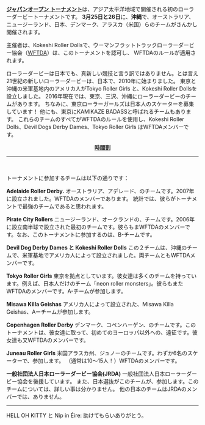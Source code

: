 <html><body><strong><a href="https://www.facebook.com/events/808335735910721/">ジャパンオープン トーナメント</a></strong>は、アジア太平洋地域で開催される初のローラーダービートーナメントです。
<strong>3月25日と26日</strong>に、<strong>沖縄</strong>で、オーストラリア、ニュージーランド、日本、デンマーク、アラスカ（米国）らのチームがさんかし開催されます。

主催者は、Kokeshi Roller Dollsで、ウーマンフラットトラックローラーダービー協会（<a href="https://wftda.com/">WFTDA</a>）は、このトーナメントを認可し、 WFTDAのルールが適用されます。

ローラーダービーは日本でも、真新しい競技と言う訳ではありません。とは言え21世紀の新しいローラーダービーは、日本で、2010年に始まりました。
東京と沖縄の米軍基地内のアメリカ人がTokyo Roller Girls と、Kokeshi Roller Dollsを設立しました。
2016年現在では、東京、三沢、沖縄にローラーダービーのチームがあります。
ちなみに、東京ローラーガールズは日本人のスケーターを募集しています！
他にも、東京にKAMIKAZE BADASSと呼ばれるチームもあります。
これらのチームのすべてがWFTDAのルールを使用し、Kokeshi Roller Dolls、Devil Dogs Derby Dames、Tokyo Roller Girls はWFTDAメンバーです。
<p style="text-align:center;"><strong><a href="https://www.scottishrollerderbyblog.com/2016/03/11/the-japan-open-schedule-timezones/6">時間割</a></strong></p>


<hr>

 

トーナメントに参加するチームは以下の通りです：

<strong>Adelaide Roller Derby.</strong>
オーストラリア、アデレード、のチームです。2007年に設立されました。WFTDAのメンバーであります。
統計では、彼らがトーナメントで最強のチームであると思われます。

<strong>Pirate City Rollers</strong>
ニュージーランド、オークランドの、チームです。2006年に設立南半球で設立された最初のチームです。彼らもまWFTDAのメンバーです。なお、このトーナメントに参加するのは、B-チームです。

<strong>Devil Dog Derby Dames と Kokeshi Roller Dolls</strong>
この２チームは、沖縄のチームで、米軍基地でアメリカ人によって設立されました。両チームともWFTDAメンバーです。

<strong>Tokyo Roller Girls</strong>
東京を拠点としています。彼女達は多くのチームを持っています。例えば、日本人だけのチーム「neon roller monsters」。彼らもまたWFTDAのメンバーです。A-チームが参加します。

<strong>Misawa Killa Geishas</strong>
アメリカ人によって設立された、Misawa Killa Geishas、Aーチームが参加します。

<strong>Copenhagen Roller Derby</strong>
デンマーク、コペンハーゲン、のチームです。このトーナメントは、彼女達に取って、初めてのヨーロッパ以外への、遠征です。彼女達も又WFTDAのメンバーです。

<strong>Juneau Roller Girls</strong>
米国アラスカ州、ジュノーのチームです。わずか6名のスケーターで、参加します。 （通常は10〜15人！）WFTDAのメンバーです。

<strong>一般社団法人日本ローラーダービー協会(JRDA)</strong>
一般社団法人日本ローラーダービー協会を後援しています。
また、日本選抜がこのチームが、参加します。このチームについては、詳しい事は分かりません。
他の日本のチームはJRDAのメンバーでは、ありません。

<hr>

HELL OH KITTY と Nip in Éire: 助けてもらいありがとう。</body></html>
